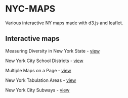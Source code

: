 # NYC-MAPS
Various interactive NY maps made with d3.js and leaflet.

## Interactive maps

Measuring Diversity in New York State - [view](https://kvn219.github.io/NYC-MAPS/MEASURING-NYS-DIVERSITY/)

New York City School Districts - [view](https://kvn219.github.io/NYC-MAPS/NYC-SCHOOL-DISTRICTS/)

Multiple Maps on a Page - [view](https://kvn219.github.io/NYC-MAPS/MULTIPLE-MAPS-ON-A-PAGE/)

New York Tabulation Areas - [view](https://kvn219.github.io/NYC-MAPS/NY-TABULATION-AREAS/)

New York City Subways - [view](https://kvn219.github.io/NYC-MAPS/NYC-SUBWAY-STATIONS)
